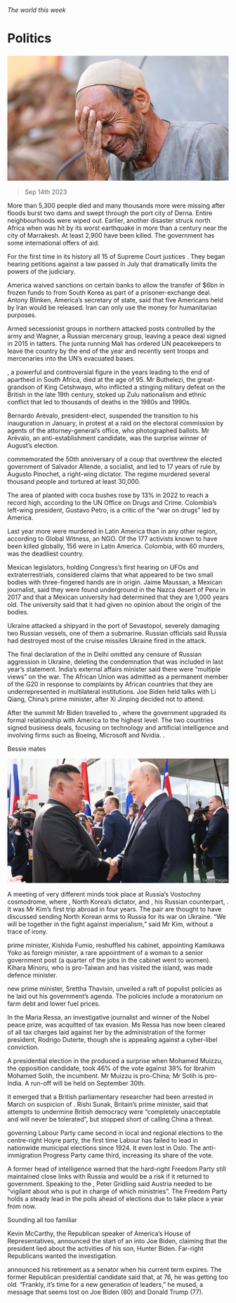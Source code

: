 ###### The world this week

# Politics 

#####  

![image](images/20230916_WWP001.jpg) 

> Sep 14th 2023 

More than 5,300 people died and many thousands more were missing after floods burst two dams and swept through the  port city of Derna. Entire neighbourhoods were wiped out. Earlier, another disaster struck north Africa when  was hit by its worst earthquake in more than a century near the city of Marrakesh. At least 2,900 have been killed. The government has  some international offers of aid.

For the first time in its history all 15 of  Supreme Court justices . They began hearing petitions against a law passed in July that dramatically limits the powers of the judiciary. 

America waived sanctions on certain banks to allow the transfer of $6bn in frozen funds to  from South Korea as part of a prisoner-exchange deal. Antony Blinken, America’s secretary of state, said that five Americans held by Iran would be released. Iran can only use the money for humanitarian purposes.

Armed secessionist groups in northern attacked posts controlled by the army and Wagner, a Russian mercenary group, leaving a peace deal signed in 2015 in tatters. The junta running Mali has ordered UN peacekeepers to leave the country by the end of the year and recently sent troops and mercenaries into the UN’s evacuated bases.

, a powerful and controversial figure in the years leading to the end of apartheid in South Africa, died at the age of 95. Mr Buthelezi, the great-grandson of King Cetshwayo, who inflicted a stinging military defeat on the British in the late 19th century, stoked up Zulu nationalism and ethnic conflict that led to thousands of deaths in the 1980s and 1990s. 

Bernardo Arévalo,  president-elect, suspended the transition to his inauguration in January, in protest at a raid on the electoral commission by agents of the attorney-general’s office, who photographed ballots. Mr Arévalo, an anti-establishment candidate, was the surprise winner of August’s election. 

 commemorated the 50th anniversary of a coup that overthrew the elected government of Salvador Allende, a socialist, and led to 17 years of rule by Augusto Pinochet, a right-wing dictator. The regime murdered several thousand people and tortured at least 30,000.

The area of  planted with coca bushes rose by 13% in 2022 to reach a record high, according to the UN Office on Drugs and Crime. Colombia’s left-wing president, Gustavo Petro, is a critic of the “war on drugs” led by America.

Last year more  were murdered in Latin America than in any other region, according to Global Witness, an NGO. Of the 177 activists known to have been killed globally, 156 were in Latin America. Colombia, with 60 murders, was the deadliest country.

Mexican legislators, holding Congress’s first hearing on UFOs and extraterrestrials, considered claims that what appeared to be two small bodies with three-fingered hands are  in origin. Jaime Maussan, a Mexican journalist, said they were found underground in the Nazca desert of Peru in 2017 and that a Mexican university had determined that they are 1,000 years old. The university said that it had given no opinion about the origin of the bodies.


Ukraine attacked a shipyard in the  port of Sevastopol, severely damaging two Russian vessels, one of them a submarine. Russian officials said Russia had destroyed most of the cruise missiles Ukraine fired in the attack. 

The final declaration of the   in Delhi omitted any censure of Russian aggression in Ukraine, deleting the condemnation that was included in last year’s statement. India’s external affairs minister said there were “multiple views” on the war. The African Union was admitted as a permanent member of the G20 in response to complaints by African countries that they are underrepresented in multilateral institutions. Joe Biden held talks with Li Qiang, China’s prime minister, after Xi Jinping decided not to attend. 

After the summit Mr Biden travelled to , where the government upgraded its formal relationship with America to the highest level. The two countries signed business deals, focusing on technology and artificial intelligence and involving firms such as Boeing, Microsoft and Nvidia. . 

Bessie mates

![image](images/20230916_WWP002.jpg) 


A meeting of very different minds took place at Russia’s Vostochny cosmodrome, where , North Korea’s dictator, and , his Russian counterpart, . It was Mr Kim’s first trip abroad in four years. The pair are thought to have discussed sending North Korean arms to Russia for its war on Ukraine. “We will be together in the fight against imperialism,” said Mr Kim, without a trace of irony. 

 prime minister, Kishida Fumio, reshuffled his cabinet, appointing Kamikawa Yoko as foreign minister, a rare appointment of a woman to a senior government post (a quarter of the jobs in the cabinet went to women). Kihara Minoru, who is pro-Taiwan and has visited the island, was made defence minister. 

 new prime minister, Srettha Thavisin, unveiled a raft of populist policies as he laid out his government’s agenda. The policies include a moratorium on farm debt and lower fuel prices. 

In the  Maria Ressa, an investigative journalist and winner of the Nobel peace prize, was acquitted of tax evasion. Ms Ressa has now been cleared of all tax charges laid against her by the administration of the former president, Rodrigo Duterte, though she is appealing against a cyber-libel conviction. 

A presidential election in the  produced a surprise when Mohamed Muizzu, the opposition candidate, took 46% of the vote against 39% for Ibrahim Mohamed Solih, the incumbent. Mr Muizzu is pro-China; Mr Solih is pro-India. A run-off will be held on September 30th. 

It emerged that a British parliamentary researcher had been arrested in March on suspicion of . Rishi Sunak, Britain’s prime minister, said that attempts to undermine British democracy were “completely unacceptable and will never be tolerated”, but stopped short of calling China a threat.

 governing Labour Party came second in local and regional elections to the centre-right Hoyre party, the first time Labour has failed to lead in nationwide municipal elections since 1924. It even lost in Oslo. The anti- immigration Progress Party came third, increasing its share of the vote. 

A former head of  intelligence warned that the hard-right Freedom Party still maintained close links with Russia and would be a risk if it returned to government. Speaking to the , Peter Gridling said Austria needed to be “vigilant about who is put in charge of which ministries”. The Freedom Party holds a steady lead in the polls ahead of elections due to take place a year from now. 

Sounding all too familiar

Kevin McCarthy, the Republican speaker of America’s House of Representatives, announced the start of an  into Joe Biden, claiming that the president lied about the activities of his son, Hunter Biden. Far-right Republicans wanted the investigation. 

 announced his retirement as a senator when his current term expires. The former Republican presidential candidate said that, at 76, he was getting too old. “Frankly, it’s time for a new generation of leaders,” he mused, a message that seems lost on Joe Biden (80) and Donald Trump (77). 

